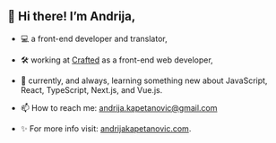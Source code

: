 ## 👋 Hi there! I’m Andrija,

- :computer: a front-end developer and translator,
- :hammer_and_wrench: working at [Crafted](https://craftedup.com/) as a front-end web developer,
- 🌱 currently, and always, learning something new about JavaScript, React, TypeScript, Next.js, and Vue.js.

- 📫 How to reach me: andrija.kapetanovic@gmail.com
- ✨ For more info visit: [andrijakapetanovic.com](https://www.andrijakapetanovic.com/).

<!---
akapetano/akapetano is a ✨ special ✨ repository because its `README.md` (this file) appears on your GitHub profile.
You can click the Preview link to take a look at your changes.
--->

